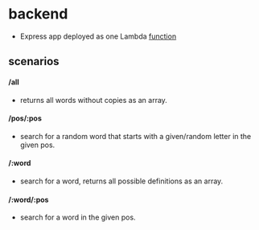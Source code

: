 # backend

- Express app deployed as one Lambda [function](https://g5w9fp7e6i.execute-api.eu-west-2.amazonaws.com/dev/)

## scenarios

#### /all

- returns all words without copies as an array.

#### /pos/:pos

- search for a random word that starts with a given/random letter in the given pos.

#### /:word

- search for a word, returns all possible definitions as an array.

#### /:word/:pos

- search for a word in the given pos.
